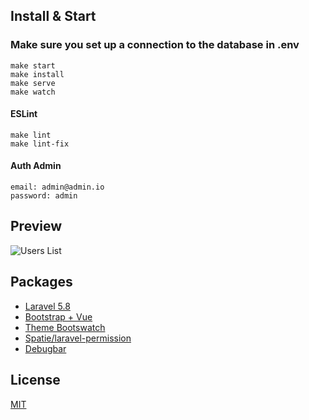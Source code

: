 ## Install & Start

### Make sure you set up a connection to the database in .env

```
make start
make install
make serve
make watch
```

#### ESLint

```
make lint
make lint-fix
```

#### Auth Admin

```
email: admin@admin.io
password: admin
```

## Preview

![Users List](https://raw.githubusercontent.com/leep0o/laravel-vuex/master/public/img/users-list.png)

## Packages

- [Laravel 5.8](https://laravel.com/docs/5.8)
- [Bootstrap + Vue](https://bootstrap-vue.js.org)
- [Theme Bootswatch](https://bootswatch.com)
- [Spatie/laravel-permission](https://github.com/spatie/laravel-permission)
- [Debugbar](https://github.com/barryvdh/laravel-debugbar)

## License

[MIT](https://opensource.org/licenses/MIT)
